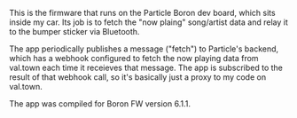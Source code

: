 This is the firmware that runs on the Particle Boron dev board, which sits inside my car.
Its job is to fetch the "now plaing" song/artist data and relay it to the bumper sticker via Bluetooth.

The app periodically publishes a message ("fetch") to Particle's backend, which has a webhook configured to fetch the now playing data from val.town each time it receieves that message. The app is subscribed to the result of that webhook call, so it's basically just a proxy to my code on val.town.

The app was compiled for Boron FW version 6.1.1.